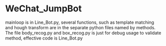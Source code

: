 # WeChat_JumpBot
mainloop is in Line_Bot.py, several functions, such as template matching and hough transform are in the separate python files named by methods.
The file body_recog.py and box_recog.py is just for debug usage to validate method, effective code is Line_Bot.py

